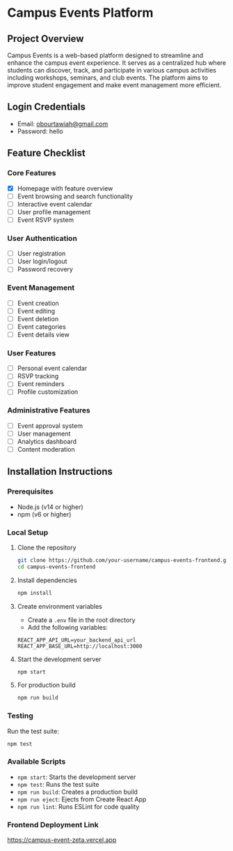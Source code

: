 # Campus Events Platform

## Project Overview
Campus Events is a web-based platform designed to streamline and enhance the campus event experience. It serves as a centralized hub where students can discover, track, and participate in various campus activities including workshops, seminars, and club events. The platform aims to improve student engagement and make event management more efficient.

## Login Credentials
- Email: obourtawiah@gmail.com
- Password: hello

## Feature Checklist

### Core Features
- [x] Homepage with feature overview
- [ ] Event browsing and search functionality
- [ ] Interactive event calendar
- [ ] User profile management
- [ ] Event RSVP system

### User Authentication
- [ ] User registration
- [ ] User login/logout
- [ ] Password recovery

### Event Management
- [ ] Event creation
- [ ] Event editing
- [ ] Event deletion
- [ ] Event categories
- [ ] Event details view

### User Features
- [ ] Personal event calendar
- [ ] RSVP tracking
- [ ] Event reminders
- [ ] Profile customization

### Administrative Features
- [ ] Event approval system
- [ ] User management
- [ ] Analytics dashboard
- [ ] Content moderation

## Installation Instructions

### Prerequisites
- Node.js (v14 or higher)
- npm (v6 or higher)

### Local Setup
1. Clone the repository
   ```bash
   git clone https://github.com/your-username/campus-events-frontend.git
   cd campus-events-frontend
   ```

2. Install dependencies
   ```bash
   npm install
   ```

3. Create environment variables
   - Create a `.env` file in the root directory
   - Add the following variables:
   ```env
   REACT_APP_API_URL=your_backend_api_url
   REACT_APP_BASE_URL=http://localhost:3000
   ```

4. Start the development server
   ```bash
   npm start
   ```

5. For production build
   ```bash
   npm run build
   ```

### Testing
Run the test suite:
```bash
npm test
```

### Available Scripts
- `npm start`: Starts the development server
- `npm test`: Runs the test suite
- `npm run build`: Creates a production build
- `npm run eject`: Ejects from Create React App
- `npm run lint`: Runs ESLint for code quality

### Frontend Deployment Link
https://campus-event-zeta.vercel.app
